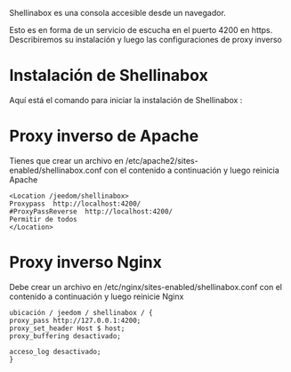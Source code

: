 Shellinabox es una consola accesible desde un navegador.

Esto es en forma de un servicio de escucha en el puerto 4200 en
https. Describiremos su instalación y luego las configuraciones de
proxy inverso

Instalación de Shellinabox 
===========================

Aquí está el comando para iniciar la instalación de Shellinabox :

    

Proxy inverso de Apache 
====================

Tienes que crear un archivo en
/etc/apache2/sites-enabled/shellinabox.conf con el contenido a continuación
y luego reinicia Apache

    <Location /jeedom/shellinabox>
    Proxypass  http://localhost:4200/
    #ProxyPassReverse  http://localhost:4200/
    Permitir de todos
    </Location>

Proxy inverso Nginx 
===================

Debe crear un archivo en /etc/nginx/sites-enabled/shellinabox.conf
con el contenido a continuación y luego reinicie Nginx

    ubicación / jeedom / shellinabox / {
    proxy_pass http://127.0.0.1:4200;
    proxy_set_header Host $ host;
    proxy_buffering desactivado;
    
    acceso_log desactivado;
    }
